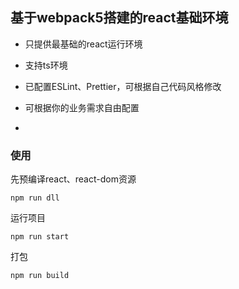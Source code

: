 ## 基于webpack5搭建的react基础环境

- 只提供最基础的react运行环境

- 支持ts环境

- 已配置ESLint、Prettier，可根据自己代码风格修改

- 可根据你的业务需求自由配置

- 

### 使用

先预编译react、react-dom资源

```shell
npm run dll
```

运行项目

```shell
npm run start
```

打包

```shell
npm run build
```
